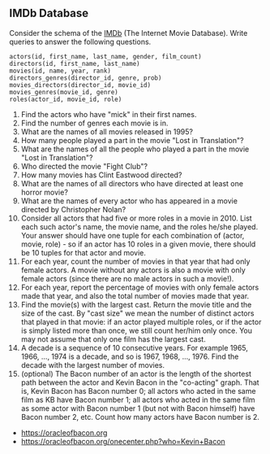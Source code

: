 ## IMDb Database

Consider the schema of the [IMDb](https://www.imdb.com/) (The Internet Movie Database). Write queries to answer the following questions.
```
actors(id, first_name, last_name, gender, film_count)
directors(id, first_name, last_name)
movies(id, name, year, rank)
directors_genres(director_id, genre, prob)
movies_directors(director_id, movie_id)
movies_genres(movie_id, genre)
roles(actor_id, movie_id, role)
```

1. Find the actors who have "mick" in their first names.
1. Find the number of genres each movie is in.
1. What are the names of all movies released in 1995?
1. How many people played a part in the movie "Lost in Translation"?
1. What are the names of all the people who played a part in the movie "Lost in Translation"?
1. Who directed the movie "Fight Club"?
1. How many movies has Clint Eastwood directed?
1. What are the names of all directors who have
  directed at least one horror movie?
1. What are the names of every actor who has appeared
  in a movie directed by Christopher Nolan?
1. Consider all actors that had five or more roles in a movie in 2010. List each such actor's name, the movie name, and the roles he/she played. Your answer should have one tuple for each combination of (actor, movie, role) - so if an actor has 10 roles in a given movie, there should be 10 tuples for that actor and movie.
1. For each year, count the number of movies in that year that had only female actors. A movie without any actors is also a movie with only female actors (since there are no male actors in such a movie!).
1. For each year, report the percentage of movies with only female actors made that year, and also the total number of movies made that year.
1. Find the movie(s) with the largest cast. Return the movie title and the size of the cast. By "cast size" we mean the number of distinct actors that played in that movie: if an actor played multiple roles, or if the actor is simply listed more than once, we still count her/him only once. You may not assume that only one film has the largest cast.
1. A decade is a sequence of 10 consecutive years. For example 1965, 1966, ..., 1974 is a decade, and so is 1967, 1968, ..., 1976. Find the decade with the largest number of movies.
1. (optional) The Bacon number of an actor is the length of the shortest path between the actor and Kevin Bacon in the "co-acting" graph. That is, Kevin Bacon has Bacon number 0; all actors who acted in the same film as KB have Bacon number 1; all actors who acted in the same film as some actor with Bacon number 1 (but not with Bacon himself) have Bacon number 2, etc. Count how many actors have Bacon number is 2.
* https://oracleofbacon.org
* https://oracleofbacon.org/onecenter.php?who=Kevin+Bacon
